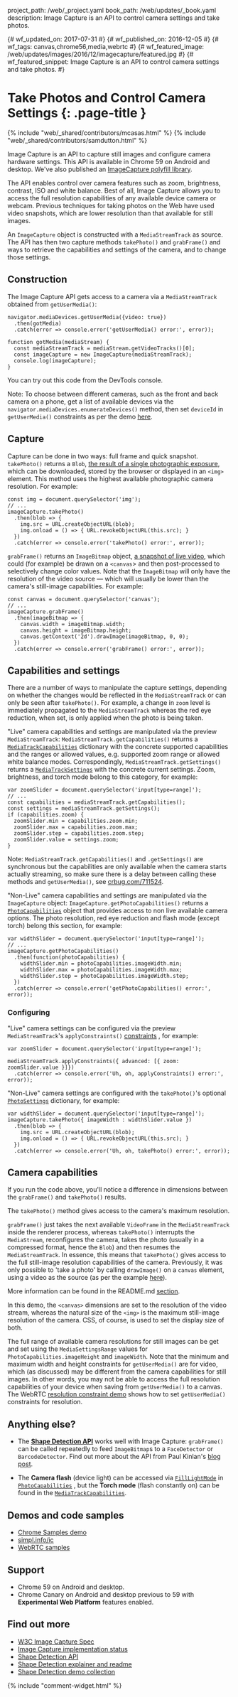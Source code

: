 project_path: /web/_project.yaml
book_path: /web/updates/_book.yaml
description: Image Capture is an API to control camera settings and take photos.

{# wf_updated_on: 2017-07-31 #}
{# wf_published_on: 2016-12-05 #}
{# wf_tags: canvas,chrome56,media,webrtc #}
{# wf_featured_image: /web/updates/images/2016/12/imagecapture/featured.jpg #}
{# wf_featured_snippet: Image Capture is an API to control camera settings and take photos. #}

# Take Photos and Control Camera Settings {: .page-title }

{% include "web/_shared/contributors/mcasas.html" %}
{% include "web/_shared/contributors/samdutton.html" %}

Image Capture is an API to capture still images and configure camera hardware
settings. This API is available in Chrome 59 on Android and desktop. We've also
published an [ImageCapture polyfill library](https://github.com/GoogleChrome/imagecapture-polyfill).

The API enables control over camera features such as zoom, brightness,
contrast, ISO and white balance. Best of all, Image Capture allows you to access
the full resolution capabilities of any available device camera or webcam.
Previous techniques for taking photos on the Web have used video snapshots,
which are lower resolution than that available for still images.

An `ImageCapture` object is constructed with a `MediaStreamTrack` as source. The
API has then two capture methods `takePhoto()` and `grabFrame()` and ways to
retrieve the capabilities and settings of the camera, and to change those
settings.

## Construction

The Image Capture API gets access to a camera via a `MediaStreamTrack` obtained
from `getUserMedia()`:

    navigator.mediaDevices.getUserMedia({video: true})
      .then(gotMedia)
      .catch(error => console.error('getUserMedia() error:', error));

    function gotMedia(mediaStream) {
      const mediaStreamTrack = mediaStream.getVideoTracks()[0];
      const imageCapture = new ImageCapture(mediaStreamTrack);
      console.log(imageCapture);
    }

You can try out this code from the DevTools console.

Note: To choose between different cameras, such as the front and back camera on
a phone, get a list of available devices via the
`navigator.mediaDevices.enumerateDevices()` method, then set `deviceId` in
`getUserMedia()` constraints as per the demo
[here](https://webrtc.github.io/samples/src/content/devices/input-output/).

## Capture

Capture can be done in two ways: full frame and quick snapshot. `takePhoto()`
returns a `Blob`, [the result of a single photographic exposure](https://w3c.github.io/mediacapture-image/#dom-imagecapture-takephoto),
which can be downloaded, stored by the browser or displayed in an `<img>`
element. This method uses the highest available photographic camera resolution.
For example:

    const img = document.querySelector('img');
    // ...
    imageCapture.takePhoto()
      .then(blob => {
        img.src = URL.createObjectURL(blob);
        img.onload = () => { URL.revokeObjectURL(this.src); }
      })
      .catch(error => console.error('takePhoto() error:', error));


`grabFrame()` returns an `ImageBitmap` object, [a snapshot of live video](https://w3c.github.io/mediacapture-image/#dom-imagecapture-grabframe),
which could (for example) be drawn on a `<canvas`> and then post-processed to
selectively change color values. Note that the `ImageBitmap` will only have the
resolution of the video source — which will usually be lower than the camera's
still-image capabilities.  For example:

    const canvas = document.querySelector('canvas');
    // ...
    imageCapture.grabFrame()
      .then(imageBitmap => {
        canvas.width = imageBitmap.width;
        canvas.height = imageBitmap.height;
        canvas.getContext('2d').drawImage(imageBitmap, 0, 0);
      })
      .catch(error => console.error('grabFrame() error:', error));


## Capabilities and settings

There are a number of ways to manipulate the capture settings, depending on
whether the changes would be reflected in the `MediaStreamTrack` or can only be
seen after `takePhoto()`. For example, a change in `zoom` level is immediately
propagated to the `MediaStreamTrack` whereas the red eye reduction, when set, is
only applied when the photo is being taken.

"Live" camera capabilities and settings are manipulated via the preview
`MediaStreamTrack`: `MediaStreamTrack.getCapabilities()` returns a
[`MediaTrackCapabilities`](https://w3c.github.io/mediacapture-image/#mediatrackcapabilities-section)
dictionary with the concrete supported capabilities and the ranges or allowed
values, e.g. supported zoom range or allowed white balance modes.
Correspondingly, `MediaStreamTrack.getSettings()` returns a
[`MediaTrackSettings`](https://w3c.github.io/mediacapture-image/#mediatracksettings-section)
with the concrete current settings. Zoom, brightness, and torch mode belong to
this category, for example:

    var zoomSlider = document.querySelector('input[type=range]');
    // ...
    const capabilities = mediaStreamTrack.getCapabilities();
    const settings = mediaStreamTrack.getSettings();
    if (capabilities.zoom) {
      zoomSlider.min = capabilities.zoom.min;
      zoomSlider.max = capabilities.zoom.max;
      zoomSlider.step = capabilities.zoom.step;
      zoomSlider.value = settings.zoom;
    }

Note: `MediaStreamTrack.getCapabilities()` and `.getSettings()` are synchronous
but the capabilities are only available when the camera starts actually
streaming, so make sure there is a delay between calling these methods and
`getUserMedia()`, see [crbug.com/711524](https://crbug.com/711524).

"Non-Live" camera capabilities and settings are manipulated via the
`ImageCapture` object: `ImageCapture.getPhotoCapabilities()` returns a
[`PhotoCapabilities`](https://w3c.github.io/mediacapture-image/##photocapabilities-section)
object that provides access to non live available camera options. The photo
resolution, red eye reduction and flash mode (except torch) belong this section,
for example:

    var widthSlider = document.querySelector('input[type=range]');
    // ...
    imageCapture.getPhotoCapabilities()
      .then(function(photoCapabilities) {
        widthSlider.min = photoCapabilities.imageWidth.min;
        widthSlider.max = photoCapabilities.imageWidth.max;
        widthSlider.step = photoCapabilities.imageWidth.step;
      })
      .catch(error => console.error('getPhotoCapabilities() error:', error));


### Configuring

"Live" camera settings can be configured via the preview
`MediaStreamTrack`'s `applyConstraints()`
[constraints](https://w3c.github.io/mediacapture-image/#mediatrackconstraintset-section)
, for example:

    var zoomSlider = document.querySelector('input[type=range]');

    mediaStreamTrack.applyConstraints({ advanced: [{ zoom: zoomSlider.value }]})
      .catch(error => console.error('Uh, oh, applyConstraints() error:', error));

"Non-Live" camera settings are configured with the `takePhoto()`'s optional
[`PhotoSettings`](https://w3c.github.io/mediacapture-image/##photosettings-section)
dictionary, for example:

    var widthSlider = document.querySelector('input[type=range]');
    imageCapture.takePhoto({ imageWidth : widthSlider.value })
      .then(blob => {
        img.src = URL.createObjectURL(blob);
        img.onload = () => { URL.revokeObjectURL(this.src); }
      })
      .catch(error => console.error('Uh, oh, takePhoto() error:', error));


## Camera capabilities

If you run the code above, you'll notice a difference in dimensions between the
`grabFrame()` and `takePhoto()` results.

The `takePhoto()` method gives access to the camera's maximum resolution.

`grabFrame()` just takes the next available `VideoFrame` in the `MediaStreamTrack`
inside the renderer process, whereas `takePhoto()` interrupts the `MediaStream`,
reconfigures the camera, takes the photo (usually in a compressed format,
hence the `Blob`) and then resumes the `MediaStreamTrack`. In essence, this means
that `takePhoto()` gives access to the full still-image resolution
capabilities of the camera. Previously, it was only possible to 'take a photo' by
calling `drawImage()` on a `canvas` element, using a video as the source (as per the
example [here](https://webrtc.github.io/samples/src/content/getusermedia/canvas/)).

More information can be found in the README.md [section](https://chromium.googlesource.com/chromium/src/+/HEAD/third_party/WebKit/Source/modules/imagecapture/README.md#Are-and-the-same).

In this demo, the `<canvas>` dimensions are set to the resolution of the video
stream, whereas the natural size of the `<img>` is the maximum still-image
resolution of the camera. CSS, of course, is used to set the display
size of both.

The full range of available camera resolutions for still images can be get and set
using the `MediaSettingsRange` values for `PhotoCapabilities.imageHeight` and
`imageWidth`. Note that the minimum and maximum width and height constraints for
`getUserMedia()` are for video, which (as discussed) may be different from the
camera capabilities for still images. In other words, you may not be able to
access the full resolution capabilities of your device when saving from
`getUserMedia()` to a canvas. The WebRTC [resolution constraint
demo](https://webrtc.github.io/samples/src/content/getusermedia/resolution)
shows how to set `getUserMedia()` constraints for resolution.

## Anything else?

* The [**Shape Detection API**](https://www.chromestatus.com/feature/4757990523535360)
works well with Image Capture: `grabFrame()` can be called repeatedly to feed
`ImageBitmap`s to a `FaceDetector` or `BarcodeDetector`. Find out more about the
API from Paul Kinlan's [blog post](https://paul.kinlan.me/face-detection/).

* The **Camera flash** (device light) can be accessed via
[`FillLightMode`](https://w3c.github.io/mediacapture-image/#FillLightMode) in
[`PhotoCapabilities`](https://w3c.github.io/mediacapture-image/##photocapabilities-section)
, but the **Torch mode** (flash constantly on) can be found in the
[`MediaTrackCapabilities`](https://w3c.github.io/mediacapture-image/#mediatrackcapabilities-section).

## Demos and code samples
* [Chrome Samples demo](https://googlechrome.github.io/samples/image-capture/index.html)
* [simpl.info/ic](https://simpl.info/ic)
* [WebRTC samples](https://webrtc.github.io/samples)

## Support
* Chrome 59 on Android and desktop.
* Chrome Canary on Android and desktop previous to 59 with
**Experimental Web Platform** features enabled.

## Find out more
* [W3C Image Capture Spec](https://w3c.github.io/mediacapture-image/)
* [Image Capture implementation status](https://github.com/w3c/mediacapture-image/blob/master/implementation-status.md)
* [Shape Detection API](https://wicg.github.io/shape-detection-api/#introduction)
* [Shape Detection explainer and readme](https://github.com/WICG/shape-detection-api)
* [Shape Detection demo collection](https://codepen.io/collection/DwWVJj/)

{% include "comment-widget.html" %}
